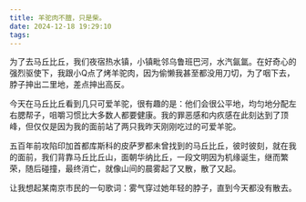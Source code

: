 ```yaml
---
title: 羊驼肉不膻，只是柴。
date: 2024-12-18 19:29:10
tags:
---
```

为了去马丘比丘，我们夜宿热水镇，小镇毗邻乌鲁班巴河，水汽氤氲。在好奇心的强烈驱使下，我跟小Q点了烤羊驼肉，因为偷懒我甚至都没用刀切，为了咽下去，脖子抻出二里地，差点抻出高反。
	
今天在马丘比丘看到几只可爱羊驼，很有趣的是：他们会很公平地，均匀地分配左右腮帮子，咀嚼习惯比大多数人都要健康。我的罪恶感和内疚感在此刻达到了顶峰，但仅仅是因为我的面前站了两只我昨天刚刚吃过的可爱羊驼。
	
五百年前攻陷印加首都库斯科的皮萨罗都未曾找到的马丘比丘，彼时彼刻，就在我的面前，我们背靠马丘比丘山，面朝华纳比丘，一段文明因为机缘诞生，继而繁荣，随后碰撞，最终消亡，就像山间的晨雾起了又散，散了又起。
	
让我想起某南京市民的一句歌词：雾气穿过她年轻的脖子，直到今天都没有散去。